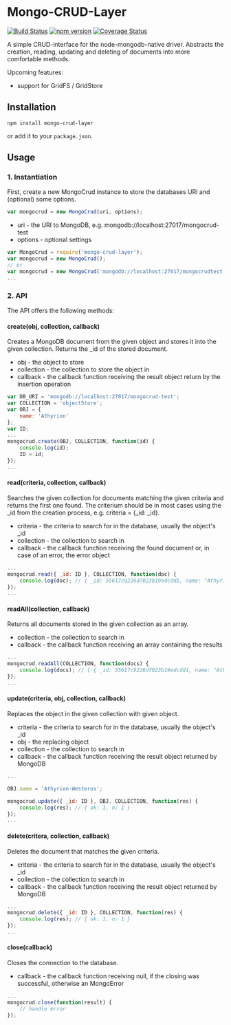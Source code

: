 # Mongo-CRUD-Layer 
[![Build Status](https://travis-ci.org/Athyrion/mongo-crud-layer.svg?branch=master)](https://travis-ci.org/Athyrion/mongo-crud-layer) 
[![npm version](https://badge.fury.io/js/mongo-crud-layer.svg)](http://badge.fury.io/js/mongo-crud-layer) 
[![Coverage Status](https://coveralls.io/repos/Athyrion/mongo-crud-layer/badge.svg?branch=master)](https://coveralls.io/r/Athyrion/mongo-crud-layer?branch=master)

A simple CRUD-interface for the node-mongodb-native driver.
Abstracts the creation, reading, updating and deleting of documents
into more comfortable methods.

Upcoming features: 
* support for GridFS / GridStore

## Installation

```shell
npm install mongo-crud-layer
```

or add it to your `package.json`.

## Usage

### 1. Instantiation

First, create a new MongoCrud instance to store the databases URI and (optional) some options.

```javascript
var mongocrud = new MongoCrud(uri, options);
```

* uri - the URI to MongoDB, e.g. mongodb://localhost:27017/mongocrud-test
* options - optional settings

```javascript
var MongoCrud = require('mongo-crud-layer');
var mongocrud = new MongoCrud(); 
// or 
var mongocrud = new MongoCrud('mongodb://localhost:27017/mongocrudtest');
...
```

### 2. API

The API offers the following methods:

#### create(obj, collection, callback)
Creates a MongoDB document from the given object and stores it into the given collection. Returns the _id of the stored document.
* obj - the object to store
* collection - the collection to store the object in
* callback - the callback function receiving the result object return by the insertion operation

```javascript
var DB_URI = 'mongodb://localhost:27017/mongocrud-test';
var COLLECTION = 'objectStore';
var OBJ = {
    name: 'Athyrion'
};
var ID;
...
mongocrud.create(OBJ, COLLECTION, function(id) {
    console.log(id);
    ID = id;
});
...
```


#### read(criteria, collection, callback)
Searches the given collection for documents matching the given criteria and returns the first one found. The criterium should be in most cases using the _id from the creation process, e.g. criteria = {_id: _id}.

* criteria - the criteria to search for in the database, usually the object's _id
* collection - the collection to search in
* callback - the callback function receiving the found document or, in case of an error, the error object

```javascript
...
mongocrud.read({ _id: ID }, COLLECTION, function(doc) {
    console.log(doc); // { _id: 55617c9226d7023b19edcdd1, name: "Athyrion" }
});
...
```


#### readAll(collection, callback)
Returns all documents stored in the given collection as an array.

* collection - the collection to search in
* callback - the callback function receiving an array containing the results

```javascript
...
mongocrud.readAll(COLLECTION, function(docs) {
    console.log(docs); // [ { _id: 55617c9226d7023b19edcdd1, name: "Athyrion" }, ...]
});
...
```



#### update(criteria, obj, collection, callback)
Replaces the object in the given collection with given object.

* criteria - the criteria to search for in the database, usually the object's _id
* obj - the replacing object
* collection - the collection to search in
* callback - the callback function receiving the result object returned by MongoDB

```javascript
...

OBJ.name = 'Athyrion-Westeros';

mongocrud.update({ _id: ID }, OBJ, COLLECTION, function(res) {
    console.log(res); // { ok: 1, n: 1 }
});
...
```

#### delete(critera, collection, callback)
Deletes the document that matches the given criteria.

* criteria - the criteria to search for in the database, usually the object's _id
* collection - the collection to search in
* callback - the callback function receiving the result object returned by MongoDB

```javascript
...
mongocrud.delete({ _id: ID }, COLLECTION, function(res) {
    console.log(res); // { ok: 1, n: 1 }
});
...
```

#### close(callback)
Closes the connection to the database.

* callback - the callback function receiving null, if the closing was successful, otherwise an MongoError

```javascript
...
mongocrud.close(function(result) {
    // handle error
});
